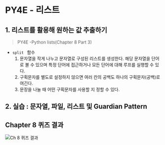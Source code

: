 # PY4E - 리스트

## 1.  리스트를 활용해 원하는 값 추출하기

> PY4E -Python lists(Chapter 8 Part 3)

* `split ` 함수  
  1) 문자열을 작게 나누고 문자열로 구성된 리스트를 생성한다. 해당 문자열을 단어로 볼 수 있으며 특정 단어에 접근하거나 모든 단어에 대해 루프를 실행할 수 있다.
  2) 구획문자를 별도로 설정하지 않으면 여러 칸의 공백도 하나의 구획문자(공백)로 여긴다.
  3) 문장을 나눌 때 어떤 구획문자를 사용할 지 정할 수 있다.

## 2. 실습 : 문자열, 파일, 리스트 및 Guardian Pattern



## Chapter 8 퀴즈 결과



![Ch 8 퀴즈 결과](https://user-images.githubusercontent.com/55272324/71819561-9b4b7a80-30cf-11ea-934c-977b55368116.PNG)